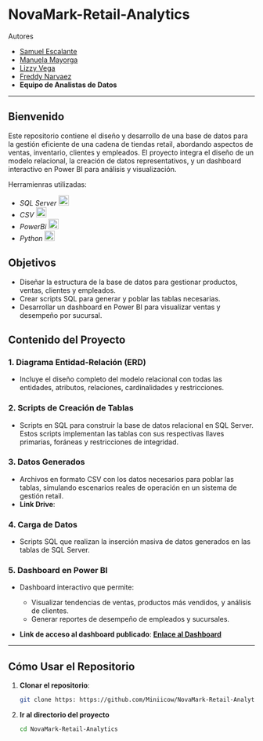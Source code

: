 # NovaMark-Retail-Analytics

Autores  
- [Samuel Escalante](https://github.com/SamuelEscalante)
- [Manuela Mayorga](https://github.com/Miniicow)
- [Lizzy Vega](https://github.com/Lizzy-Vega)
- [Freddy Narvaez]()
- **Equipo de Analistas de Datos**

---
## Bienvenido 
Este repositorio contiene el diseño y desarrollo de una base de datos para la gestión eficiente de una cadena de tiendas retail, abordando aspectos de ventas, inventario, clientes y empleados. El proyecto integra el diseño de un modelo relacional, la creación de datos representativos, y un dashboard interactivo en Power BI para análisis y visualización.  

Herramienras utilizadas:
- _SQL Server_ <img src="https://cdn-icons-png.flaticon.com/512/5968/5968364.png" alt="SQL Server" width="21px" height="21px"> 
- _CSV_  <img src="https://cdn-icons-png.flaticon.com/512/8242/8242984.png" alt="Jupyer" width="21px" height="21px">
- _PowerBi_ <img src="https://1000marcas.net/wp-content/uploads/2022/08/Microsoft-Power-BI-Logo.png" alt="Postgres" width="21px" height="21px">
- _Python_  <img src="https://cdn-icons-png.flaticon.com/128/3098/3098090.png" alt="Python" width="21px" height="21px">

## Objetivos
- Diseñar la estructura de la base de datos para gestionar productos, ventas, clientes y empleados.
- Crear scripts SQL para generar y poblar las tablas necesarias.
- Desarrollar un dashboard en Power BI para visualizar ventas y desempeño por sucursal.
  
## Contenido del Proyecto  

### 1. **Diagrama Entidad-Relación (ERD)**  
- Incluye el diseño completo del modelo relacional con todas las entidades, atributos, relaciones, cardinalidades y restricciones.

### 2. **Scripts de Creación de Tablas**  
- Scripts en SQL para construir la base de datos relacional en SQL Server. Estos scripts implementan las tablas con sus respectivas llaves primarias, foráneas y restricciones de integridad.  

### 3. **Datos Generados**  
- Archivos en formato CSV con los datos necesarios para poblar las tablas, simulando escenarios reales de operación en un sistema de gestión retail.  
- **Link Drive**: 

### 4. **Carga de Datos**  
- Scripts SQL que realizan la inserción masiva de datos generados en las tablas de SQL Server.   

### 5. **Dashboard en Power BI**  
- Dashboard interactivo que permite:  
  - Visualizar tendencias de ventas, productos más vendidos, y análisis de clientes.  
  - Generar reportes de desempeño de empleados y sucursales.  

- **Link de acceso al dashboard publicado**: **[Enlace al Dashboard](#)**   

---
## Cómo Usar el Repositorio  

1. **Clonar el repositorio**:  
   ```bash
   git clone https: https://github.com/Miniicow/NovaMark-Retail-Analytics.git
   ```
2. **Ir al directorio del proyecto**
   ```bash
   cd NovaMark-Retail-Analytics
   ```
   


